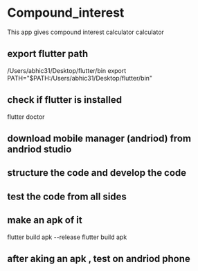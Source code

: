 # Compound_interest
This app gives compound interest calculator calculator
## export flutter path 
/Users/abhic31/Desktop/flutter/bin
export PATH="$PATH:/Users/abhic31/Desktop/flutter/bin"

## check if flutter is installed
flutter doctor 

## download mobile  manager (andriod) from andriod studio 

## structure the code and develop the code 

## test the code from all sides 

## make an apk of it 
flutter build apk --release
flutter build apk

## after aking an apk , test on andriod phone

